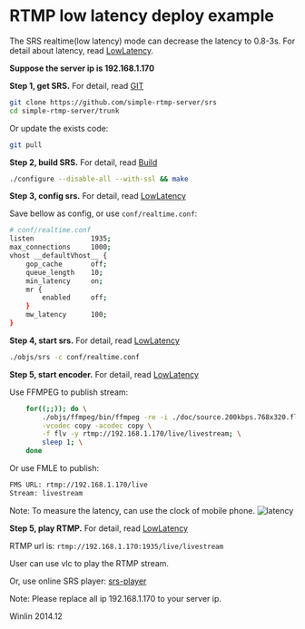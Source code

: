 # RTMP low latency deploy example

The SRS realtime(low latency) mode can decrease the latency to 0.8-3s.
For detail about latency, read [LowLatency](v2_EN_LowLatency).

<strong>Suppose the server ip is 192.168.1.170</strong>

<strong>Step 1, get SRS.</strong> For detail, read [GIT](v1_EN_Git)

```bash
git clone https://github.com/simple-rtmp-server/srs
cd simple-rtmp-server/trunk
```

Or update the exists code:

```bash
git pull
```

<strong>Step 2, build SRS.</strong> For detail, read [Build](v2_EN_Build)

```bash
./configure --disable-all --with-ssl && make
```

<strong>Step 3, config srs.</strong> For detail, read [LowLatency](v2_EN_LowLatency)

Save bellow as config, or use `conf/realtime.conf`:

```bash
# conf/realtime.conf
listen              1935;
max_connections     1000;
vhost __defaultVhost__ {
    gop_cache       off;
    queue_length    10;
    min_latency     on;
    mr {
        enabled     off;
    }
    mw_latency      100;
}
```

<strong>Step 4, start srs.</strong> For detail, read [LowLatency](v2_EN_LowLatency)

```bash
./objs/srs -c conf/realtime.conf
```

<strong>Step 5, start encoder.</strong> For detail, read [LowLatency](v2_EN_LowLatency)

Use FFMPEG to publish stream:

```bash
    for((;;)); do \
        ./objs/ffmpeg/bin/ffmpeg -re -i ./doc/source.200kbps.768x320.flv \
        -vcodec copy -acodec copy \
        -f flv -y rtmp://192.168.1.170/live/livestream; \
        sleep 1; \
    done
```

Or use FMLE to publish:

```bash
FMS URL: rtmp://192.168.1.170/live
Stream: livestream
```

Note: To measure the latency, can use the clock of mobile phone.
![latency](http://img.blog.csdn.net/20131011134922187?watermark/2/text/aHR0cDovL2Jsb2cuY3Nkbi5uZXQvd2lubGludmlw/font/5a6L5L2T/fontsize/400/fill/I0JBQkFCMA==/dissolve/70/gravity/SouthEast)

<strong>Step 5, play RTMP.</strong> For detail, read [LowLatency](v2_EN_LowLatency)

RTMP url is: `rtmp://192.168.1.170:1935/live/livestream`

User can use vlc to play the RTMP stream.

Or, use online SRS player: [srs-player][srs-player]

Note: Please replace all ip 192.168.1.170 to your server ip.

Winlin 2014.12

[nginx]: http://192.168.1.170:8080/nginx.html
[srs-player]: http://winlinvip.github.io/srs.release/trunk/research/players/srs_player.html?vhost=__defaultVhost__&autostart=true&server=192.168.1.170&app=live&stream=livestream&port=1935
[srs-player-19350]: http://winlinvip.github.io/srs.release/trunk/research/players/srs_player.html?vhost=__defaultVhost__&autostart=true&server=192.168.1.170&app=live&stream=livestream&port=19350
[srs-player-ff]: http://winlinvip.github.io/srs.release/trunk/research/players/srs_player.html?vhost=__defaultVhost__&autostart=true&server=192.168.1.170&app=live&stream=livestream_ff
[jwplayer]: http://winlinvip.github.io/srs.release/trunk/research/players/jwplayer6.html?vhost=__defaultVhost__&hls_autostart=true&server=192.168.1.170&app=live&stream=livestream&hls_port=8080
[jwplayer-ff]: http://winlinvip.github.io/srs.release/trunk/research/players/jwplayer6.html?vhost=__defaultVhost__&hls_autostart=true&server=192.168.1.170&app=live&stream=livestream_ff&hls_port=8080

